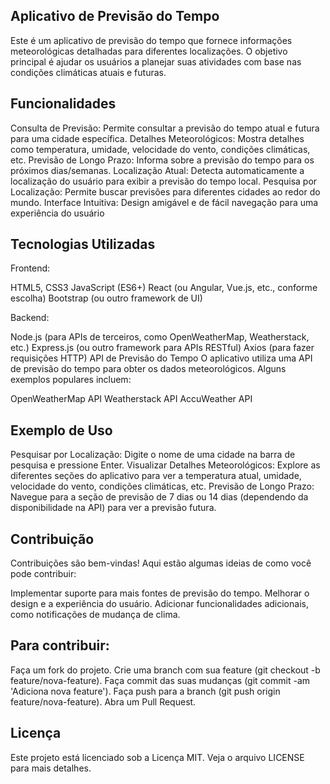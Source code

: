 ## Aplicativo de Previsão do Tempo
Este é um aplicativo de previsão do tempo que fornece informações meteorológicas detalhadas para diferentes localizações. O objetivo principal é ajudar os usuários a planejar suas atividades com base nas condições climáticas atuais e futuras.

## Funcionalidades
Consulta de Previsão: Permite consultar a previsão do tempo atual e futura para uma cidade específica.
Detalhes Meteorológicos: Mostra detalhes como temperatura, umidade, velocidade do vento, condições climáticas, etc.
Previsão de Longo Prazo: Informa sobre a previsão do tempo para os próximos dias/semanas.
Localização Atual: Detecta automaticamente a localização do usuário para exibir a previsão do tempo local.
Pesquisa por Localização: Permite buscar previsões para diferentes cidades ao redor do mundo.
Interface Intuitiva: Design amigável e de fácil navegação para uma experiência do usuário 

## Tecnologias Utilizadas
Frontend:

HTML5, CSS3
JavaScript (ES6+)
React (ou Angular, Vue.js, etc., conforme escolha)
Bootstrap (ou outro framework de UI)

Backend:

Node.js (para APIs de terceiros, como OpenWeatherMap, Weatherstack, etc.)
Express.js (ou outro framework para APIs RESTful)
Axios (para fazer requisições HTTP)
API de Previsão do Tempo
O aplicativo utiliza uma API de previsão do tempo para obter os dados meteorológicos. Alguns exemplos populares incluem:

OpenWeatherMap API
Weatherstack API
AccuWeather API

## Exemplo de Uso
Pesquisar por Localização:
Digite o nome de uma cidade na barra de pesquisa e pressione Enter.
Visualizar Detalhes Meteorológicos:
Explore as diferentes seções do aplicativo para ver a temperatura atual, umidade, velocidade do vento, condições climáticas, etc.
Previsão de Longo Prazo:
Navegue para a seção de previsão de 7 dias ou 14 dias (dependendo da disponibilidade na API) para ver a previsão futura.

## Contribuição
Contribuições são bem-vindas! Aqui estão algumas ideias de como você pode contribuir:

Implementar suporte para mais fontes de previsão do tempo.
Melhorar o design e a experiência do usuário.
Adicionar funcionalidades adicionais, como notificações de mudança de clima.

## Para contribuir:

Faça um fork do projeto.
Crie uma branch com sua feature (git checkout -b feature/nova-feature).
Faça commit das suas mudanças (git commit -am 'Adiciona nova feature').
Faça push para a branch (git push origin feature/nova-feature).
Abra um Pull Request.

## Licença
Este projeto está licenciado sob a Licença MIT. Veja o arquivo LICENSE para mais detalhes.
